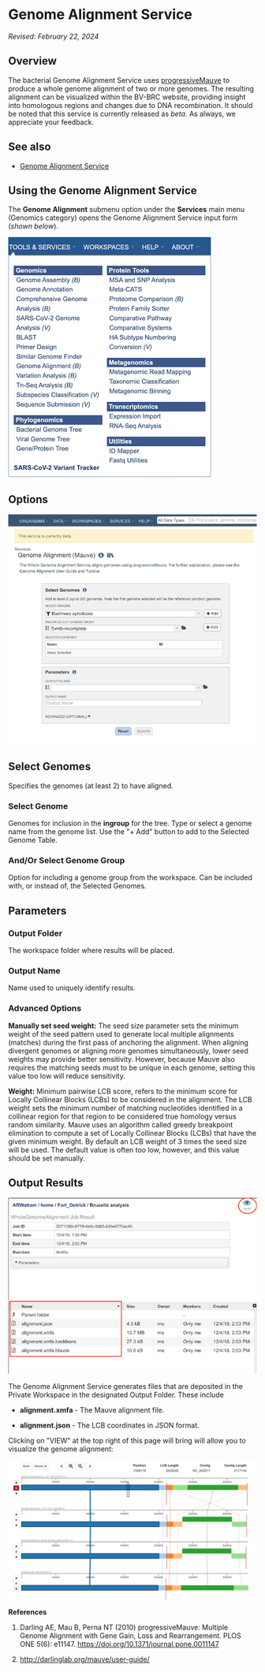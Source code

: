 # Genome Alignment Service

*Revised: February 22, 2024*

## Overview
The bacterial Genome Alignment Service uses [progressiveMauve](https://journals.plos.org/plosone/article?id=10.1371/journal.pone.0011147) to produce a whole genome alignment of two or more genomes.  The resulting alignment can be visualized within the BV-BRC website, providing insight into homologous regions and changes due to DNA recombination.  It should be noted that this service is currently released as *beta*.  As always, we appreciate your feedback.

## See also
* [Genome Alignment Service](https://bv-brc.org/app/GenomeAlignment)

## Using the Genome Alignment Service
The **Genome Alignment** submenu option under the **Services** main menu (Genomics category) opens the Genome Alignment Service input form (*shown below*).

![Genome Alignment Menu](../images/bv_services_menu.png)


## Options

![Genome Alignment Submission Form](../images/genome_alignment_input_form.png)


## Select Genomes
Specifies the genomes (at least 2) to have aligned.


### Select Genome
Genomes for inclusion in the **ingroup** for the tree. Type or select a genome name from the genome list. Use the "+ Add" button to add to the Selected Genome Table.

### And/Or Select Genome Group
Option for including a genome group from the workspace. Can be included with, or instead of, the Selected Genomes.

## Parameters

### Output Folder
The workspace folder where results will be placed.

### Output Name
Name used to uniquely identify results.


### Advanced Options

**Manually set seed weight:** The seed size parameter sets the minimum weight of the seed pattern used to generate local multiple alignments (matches) during the first pass of anchoring the alignment. When aligning divergent genomes or aligning more genomes simultaneously, lower seed weights may provide better sensitivity. However, because Mauve also requires the matching seeds must to be unique in each genome, setting this value too low will reduce sensitivity. 

**Weight:**  Minimum pairwise LCB score, refers to the minimum score for Locally Collinear Blocks (LCBs) to be considered in the alignment. The LCB weight sets the minimum number of matching nucleotides identified in a collinear region for that region to be considered true homology versus random similarity. Mauve uses an algorithm called greedy breakpoint elimination to compute a set of Locally Collinear Blocks (LCBs) that have the given minimum weight. By default an LCB weight of 3 times the seed size will be used. The default value is often too low, however, and this value should be set manually. 

## Output Results
![Genome Alignment Service Output Files](../images/genome_alignment_result.png)

The Genome Alignment Service generates files that are deposited in the Private Workspace in the designated Output Folder. These include

* **alignment.xmfa** - The Mauve alignment file.

* **alignment.json** - The LCB coordinates in JSON format.


Clicking on "VIEW" at the top right of this page will bring will allow you to visualize the genome alignment:

![Genome Alignment Report](../images/genome_alignment_viewer.png)


**References**

1. Darling AE, Mau B, Perna NT (2010) progressiveMauve: Multiple Genome Alignment with Gene Gain, Loss and Rearrangement. PLOS ONE 5(6): e11147. https://doi.org/10.1371/journal.pone.0011147

2. http://darlinglab.org/mauve/user-guide/
